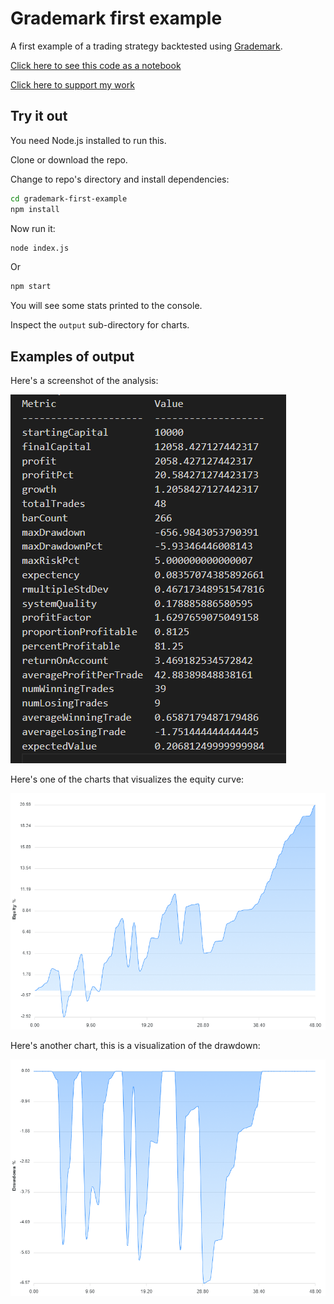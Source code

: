 # Grademark first example

A first example of a trading strategy backtested using [Grademark](https://github.com/grademark/grademark).

[Click here to see this code as a notebook](https://grademark.github.io/grademark-first-example/)

[Click here to support my work](https://www.codecapers.com.au/about#support-my-work)

## Try it out

You need Node.js installed to run this.

Clone or download the repo.

Change to repo's directory and install dependencies:

```bash
cd grademark-first-example
npm install
```

Now run it:

```bash
node index.js
```

Or

```bash
npm start
```

You will see some stats printed to the console.

Inspect the `output` sub-directory for charts. 

## Examples of output

Here's a screenshot of the analysis:

![Analysis of trades screenshot](output/analysis-screenshot.png)

Here's one of the charts that visualizes the equity curve:

![Equity curve](output/my-equity-curve-pct.png)

Here's another chart, this is a visualization of the drawdown:

![Drawdown](output/my-drawdown-pct.png)
